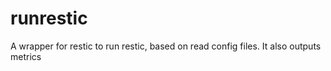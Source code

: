 # runrestic
A wrapper for restic to run restic, based on read config files. It also outputs metrics
